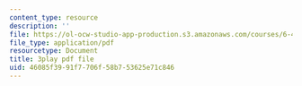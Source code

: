 ```yaml
---
content_type: resource
description: ''
file: https://ol-ocw-studio-app-production.s3.amazonaws.com/courses/6-450-principles-of-digital-communications-i-fall-2006/46085f3991f7706f58b753625e71c846_qU6NkB4xE7U.pdf
file_type: application/pdf
resourcetype: Document
title: 3play pdf file
uid: 46085f39-91f7-706f-58b7-53625e71c846
---
```

